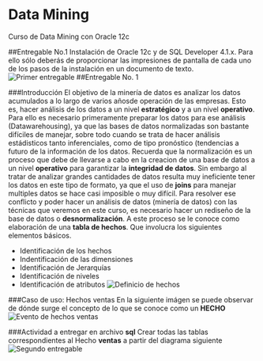 # Data Mining
Curso de Data Mining con Oracle 12c

##Entregable No.1
Instalación de Oracle 12c y de SQL Developer 4.1.x. Para ello sólo deberás de proporcionar las impresiones de pantalla de cada uno de los pasos de la instalación en un documento  de texto.
![Primer entregable](http://shotcretemexico.com/cursos/base-datos/entregable1.png)
##Entregable No. 1

###Introducción
El objetivo de la minería de datos es analizar los datos acumulados a lo largo de varios añosde operación de las empresas. Esto es, hacer análisis de los datos a un nivel **estratégico** y a un nivel **operativo**.
Para ello es necesario primeramente preparar los datos para ese análisis (Datawarehousing), ya que las bases de datos normalizadas son bastante difíciles de manejar, sobre todo cuando se trata de hacer análisis estádisticos tanto inferenciales, como de tipo pronóstico (tendencias a futuro de la información de los datos.
Recuerda que la normalización es un proceso que debe de llevarse a cabo en la creacion de una base  de datos a un nivel **operativo** para garantizar la **integridad de datos**. Sin embargo al tratar de  analizar grandes cantidades de datos resulta muy ineficiente tener los datos en este tipo de formato, ya que el uso de **joins** para manejar multiples datos se hace casi imposible o muy difícil.
Para resolver ese conflicto y poder hacer un análisis de datos (minería de datos) con las técnicas que veremos en este curso,  es necesario hacer un rediseño de la base de datos o **desnormalización**. A este proceso se le conoce como elaboración de una **tabla de hechos**.  Que involucra los siguientes elementos básicos.
* Identificación de los hechos
* Indentificación de las dimensiones
* Identificación de Jerarquías
* Identificación de niveles
* Identificación de atributos
![Definicio de hechos](http://shotcretemexico.com/cursos/base-datos/definicion_hechos.png)


###Caso de uso: Hechos ventas
En la siguiente imágen se puede observar de dónde surge el concepto de lo que se conoce como un **HECHO**
![Evento de hechos  ventas](http://shotcretemexico.com/cursos/base-datos/tabla_hechos_ventas.png)

###Actividad a entregar en archivo **sql**
Crear todas las tablas correspondientes al Hecho **ventas** a partir del diagrama siguiente
![Segundo entregable](http://shotcretemexico.com/cursos/base-datos/entregable2.png)

